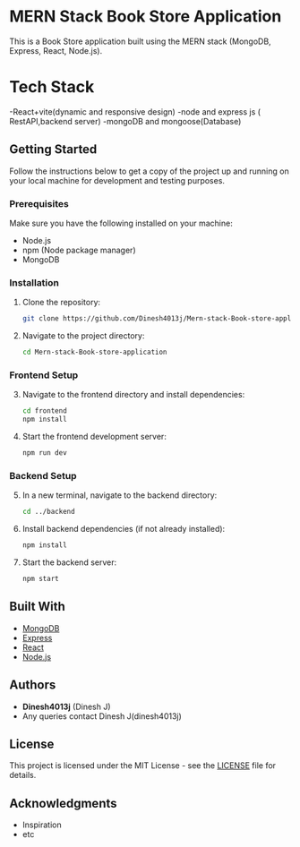 # MERN Stack Book Store Application

This is a Book Store application built using the MERN stack (MongoDB, Express, React, Node.js).


# Tech Stack 
-React+vite(dynamic and responsive design)
-node and express js ( RestAPI,backend server)
-mongoDB and mongoose(Database)
## Getting Started

Follow the instructions below to get a copy of the project up and running on your local machine for development and testing purposes.

### Prerequisites

Make sure you have the following installed on your machine:

- Node.js
- npm (Node package manager)
- MongoDB

### Installation

1. Clone the repository:

    ```bash
    git clone https://github.com/Dinesh4013j/Mern-stack-Book-store-application.git
    ```

2. Navigate to the project directory:

    ```bash
    cd Mern-stack-Book-store-application
    ```

### Frontend Setup

3. Navigate to the frontend directory and install dependencies:

    ```bash
    cd frontend
    npm install
    ```

4. Start the frontend development server:

    ```bash
    npm run dev
    ```

### Backend Setup

5. In a new terminal, navigate to the backend directory:

    ```bash
    cd ../backend
    ```

6. Install backend dependencies (if not already installed):

    ```bash
    npm install
    ```

7. Start the backend server:

    ```bash
    npm start
    ```

## Built With

- [MongoDB](https://www.mongodb.com/)
- [Express](https://expressjs.com/)
- [React](https://reactjs.org/)
- [Node.js](https://nodejs.org/)

## Authors

- **Dinesh4013j**   (Dinesh J)
- Any queries contact Dinesh J(dinesh4013j)

## License

This project is licensed under the MIT License - see the [LICENSE](LICENSE) file for details.

## Acknowledgments

- Inspiration
- etc

